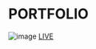 # PORTFOLIO
![image](https://github.com/vbhvshukla/portfolio/assets/51282485/30486a30-f67e-42f9-bf97-57a48b0f0ee7)
[LIVE](https://atle.site)
